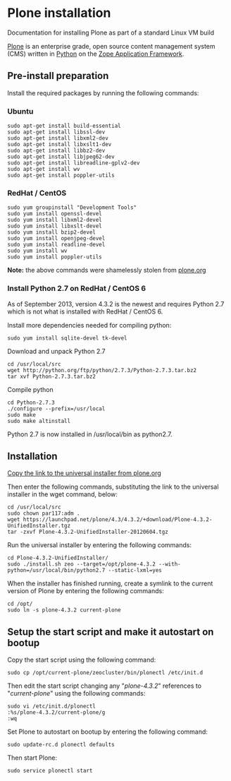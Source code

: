 # Plone installation

Documentation for installing Plone as part of a standard Linux VM build

[Plone](http://plone.org) is an enterprise grade, open source content management system (CMS) written in [Python](http://python.org) on the [Zope Application Framework](http://zope.org).

## Pre-install preparation

Install the required packages by running the following commands:

### Ubuntu

    sudo apt-get install build-essential
    sudo apt-get install libssl-dev
    sudo apt-get install libxml2-dev
    sudo apt-get install libxslt1-dev
    sudo apt-get install libbz2-dev
    sudo apt-get install libjpeg62-dev
    sudo apt-get install libreadline-gplv2-dev
    sudo apt-get install wv
    sudo apt-get install poppler-utils


### RedHat / CentOS

    sudo yum groupinstall "Development Tools"
    sudo yum install openssl-devel
    sudo yum install libxml2-devel
    sudo yum install libxslt-devel
    sudo yum install bzip2-devel
    sudo yum install openjpeg-devel
    sudo yum install readline-devel
    sudo yum install wv
    sudo yum install poppler-utils


**Note:** the above commands were shamelessly stolen from [plone.org](http://plone.org/documentation/manual/installing-plone/installing-on-linux-unix-bsd/debian-libraries)


### Install Python 2.7 on RedHat / CentOS 6

As of September 2013, version 4.3.2 is the newest and requires Python 2.7 which is not what is installed with RedHat / CentOS 6.

Install more dependencies needed for compiling python:

    sudo yum install sqlite-devel tk-devel

Download and unpack Python 2.7

    cd /usr/local/src
    wget http://python.org/ftp/python/2.7.3/Python-2.7.3.tar.bz2
    tar xvf Python-2.7.3.tar.bz2

Compile python

    cd Python-2.7.3
    ./configure --prefix=/usr/local
    sudo make
    sudo make altinstall

Python 2.7 is now installed in /usr/local/bin as python2.7.



## Installation

[Copy the link to the universal installer from plone.org](http://plone.org/products)

Then enter the following commands, substituting the link to the universal installer in the wget command, below:

    cd /usr/local/src
    sudo chown par117:adm .
    wget https://launchpad.net/plone/4.3/4.3.2/+download/Plone-4.3.2-UnifiedInstaller.tgz
    tar -zxvf Plone-4.3.2-UnifiedInstaller-20120604.tgz

Run the universal installer by entering the following commands:

    cd Plone-4.3.2-UnifiedInstaller/
    sudo ./install.sh zeo --target=/opt/plone-4.3.2 --with-python=/usr/local/bin/python2.7 --static-lxml=yes

When the installer has finished running, create a symlink to the current version of Plone by entering the following commands:

    cd /opt/
    sudo ln -s plone-4.3.2 current-plone



## Setup the start script and make it autostart on bootup

Copy the start script using the following command:

    sudo cp /opt/current-plone/zeocluster/bin/plonectl /etc/init.d

Then edit the start script changing any "_plone-4.3.2_" references to "_current-plone_" using the following commands:

    sudo vi /etc/init.d/plonectl
    :%s/plone-4.3.2/current-plone/g
    :wq

Set Plone to autostart on bootup by entering the following command:

    sudo update-rc.d plonectl defaults

Then start Plone:

    sudo service plonectl start
